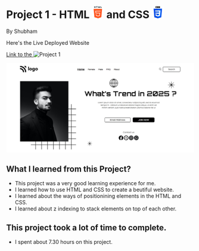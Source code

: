 # Project 1 - HTML ![](./readmeImages/html-5.png) and CSS ![](./readmeImages/css-3.png)

By Shubham

Here's the Live Deployed Website

[Link to the ]("https://trending2025.netlify.app") ![Project 1](https://img.shields.io/badge/Project-1-brightgreen)

![Completed Website](./readmeImages/Completed%20Screenshot.jpg)

## What I learned from this Project?

- This project was a very good learning experience for me.
- I learned how to use HTML and CSS to create a beutiful website.
- I learned about the ways of positionining elements in the HTML and CSS.
- I learned about z indexing to stack elements on top of each other.

## This project took a lot of time to complete.

- I spent about 7.30 hours on this project.
